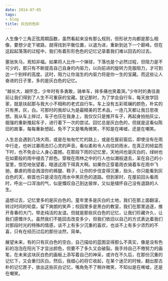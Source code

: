 ```yaml
---
date: 2014-07-05
tags:
- blog
title: 灰白的色彩
---
```


人生像个三角正弦周期函数，虽然看起来没有那么规则，但形状方向都是那么相像，要想少走下坡路，就得找到平衡位置，以退为进，重新到达下一个巅峰。但在这起起落落的过程中，我们有着形形色色的记忆记录着我们难以回去的过去。

<!--more-->

塞翁失马，焉知非福。如果将人比作一个弹球，下落也是个必然过程，但阻力是不可少的，那只有不断提高自己自身的内驱力，以向前进的旋转力克服阻力，才可到达一个别样的高度。这时，阻力让你滋生的内驱力将是你一生的宝藏。而这些让人奋进的日子里，多的是灰白色的记忆。

“越长大，越怀念，少年时有多勇敢，骑单车，摔多痛也笑着哭。”少年时的勇往直前让我们得到了人生不可重获的宝藏。犹记那时，为了学会自行车，每天放学回家，就是扶起那与我大小不相称的老式自行车。车上没有五彩斑斓的颜色，朴实的只有黑，灰，白。可那时的我却认为是最精美的艺术品，一连几天都让我日思夜想。我从车上摔过，车子也压在我身上，我仅仅只是推开车子，再起身拍拍灰尘，倔强的重新推起车子，进行着下一次的尝试。回忆总是灰白色的，但就是这看似陈旧的故事，每每重新想起，免不了又是嘴角微笑，不知是在唏嘘，还是在嘲笑。

人生总会遇到几场大雨，或是在匆匆忙忙的路上，或是在屋前窗后，即使没有在雨中行走，也听过暴雨击打心灵的声音。看似柔和令人向往的雨水，在真正的倾盆而下时，也不免会让人身心震撼。在那段下雨的记忆里，天地间也是灰白的，绿树也在如雾般的雨中褪去了颜色。穿梭在雨林之中的行人也似潮般退去，呆在自己的小室里，惊恐地张望着，暗道这雨下得真大啊。如果你正穿着雨衣骑着车在雨中飞驰，暴虐的雨会溅湿你的裤腿、鞋子，让你的步伐变得沉重，抬头，你只能看到灰白色的天，俯首也只是浸泡在雨水中黑灰色的道路。但到家时，在屋前回头看雨时，呼出一口浑浊的气，似是慨叹自己到达彼岸，又似是缅怀自己没有退路的人生。

遥想过去，记忆里多的是灰白色的。童年里多是灰白的土地，我们在那上面翻滚，转过时间的轮盘，留下爽朗的笑声；校园里多是黑白的教室，我们在那里追逐，推开青春的大门，带走纯洁的友谊。但就是那些灰白色的记忆，让我们珍藏许久，让我们感慨许久。虽然我们不能回去改变多少，但我们依旧以自己的方式表达着我们对那段时光的特殊的情感，谈不上有多少沉重的喜欢，也谈不上有多少浓烈的不喜，只有在经历过后的那份淡然，简单。

展望未来，有的只有灰白色的空白，自己描绘的蓝图显得那么不真实，像是没有色彩的泡泡在阳光下才显出颜色，但要不了多久又会破裂。我手持自己不倦努力的画笔，在未来这块灰白色的画板上添写着自己的神采，或许在不久后，在那份沉重的记忆下，又会重归灰白。然后，我细心的将它收起，在某个迷茫的时候，翻出那古朴的记忆匣子，放出这些灰白记忆，嘴角免不了稍许微笑，不知似是在唏嘘，还是在嘲笑。

